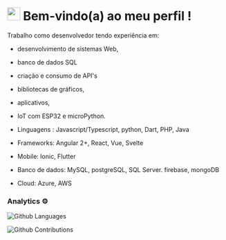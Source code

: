 
<h1><img src="https://emojis.slackmojis.com/emojis/images/1531849430/4246/blob-sunglasses.gif?1531849430" width="30"/> Bem-vindo(a) ao meu perfil  ! </h1>

Trabalho como desenvolvedor tendo experiência em:
- desenvolvimento de sistemas Web,
- banco de dados SQL
- criação e consumo de API's 
- bibliotecas de gráficos, 
- aplicativos, 
- IoT com ESP32 e microPython.


- Linguagens : Javascript/Typescript, python, Dart, PHP, Java
- Frameworks: Angular 2+, React, Vue, Svelte
- Mobile: Ionic, Flutter
- Banco de dados: MySQL, postgreSQL, SQL Server. firebase, mongoDB
- Cloud: Azure, AWS

### Analytics ⚙️
![Github Languages](https://github-readme-stats.vercel.app/api/top-langs/?username=JoaoScheleder&layout=compact&count_private=true)

![Github Contributions](https://github-readme-streak-stats.herokuapp.com/?user=JoaoScheleder&hide_border=true)

